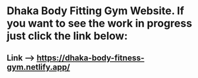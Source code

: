 # Dhaka Body Fitting Gym Website. If you want to see the work in progress just click the link below:
## Link --> https://dhaka-body-fitness-gym.netlify.app/
